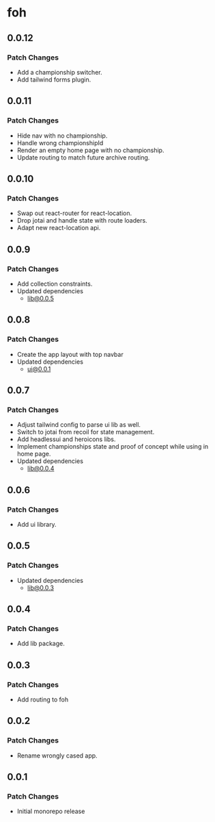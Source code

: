 # foh

## 0.0.12

### Patch Changes

- Add a championship switcher.
- Add tailwind forms plugin.

## 0.0.11

### Patch Changes

- Hide nav with no championship.
- Handle wrong championshipId
- Render an empty home page with no championship.
- Update routing to match future archive routing.

## 0.0.10

### Patch Changes

- Swap out react-router for react-location.
- Drop jotai and handle state with route loaders.
- Adapt new react-location api.

## 0.0.9

### Patch Changes

- Add collection constraints.
- Updated dependencies
  - lib@0.0.5

## 0.0.8

### Patch Changes

- Create the app layout with top navbar
- Updated dependencies
  - ui@0.0.1

## 0.0.7

### Patch Changes

- Adjust tailwind config to parse ui lib as well.
- Switch to jotai from recoil for state management.
- Add headlessui and heroicons libs.
- Implement championships state and proof of concept while using in home page.
- Updated dependencies
  - lib@0.0.4

## 0.0.6

### Patch Changes

- Add ui library.

## 0.0.5

### Patch Changes

- Updated dependencies
  - lib@0.0.3

## 0.0.4

### Patch Changes

- Add lib package.

## 0.0.3

### Patch Changes

- Add routing to foh

## 0.0.2

### Patch Changes

- Rename wrongly cased app.

## 0.0.1

### Patch Changes

- Initial monorepo release
